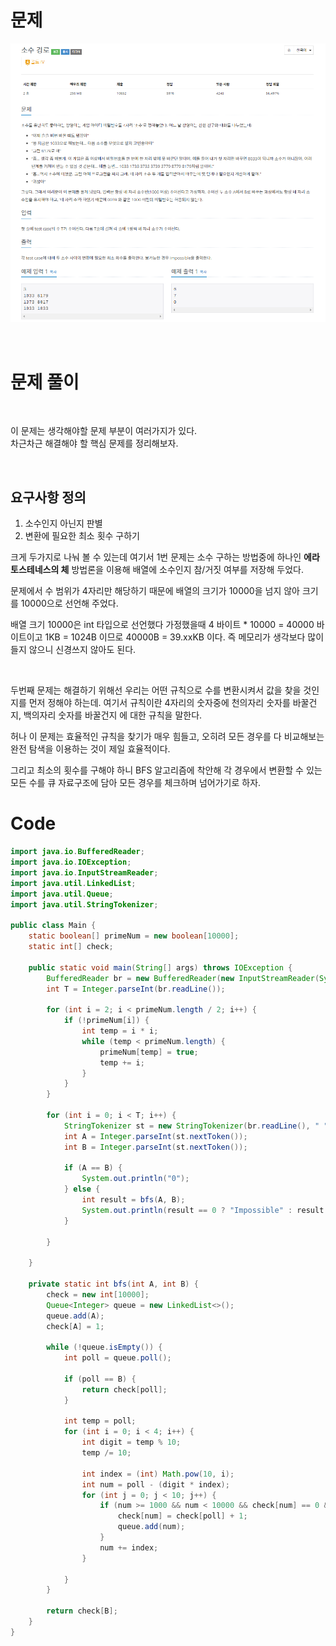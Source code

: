 #  문제
![문제](/Img/Baekjoon1963.PNG)

<br>

# 문제 풀이
<br>

이 문제는 생각해야할 문제 부분이 여러가지가 있다.  
차근차근 해결해야 할 핵심 문제를 정리해보자.  

<br>

## 요구사항 정의
1. 소수인지 아닌지 판별
2. 변환에 필요한 최소 횟수 구하기

크게 두가지로 나눠 볼 수 있는데 여기서 1번 문제는 소수 구하는 방법중에 하나인 **에라토스테네스의 체** 방법론을 이용해
배열에 소수인지 참/거짓 여부를 저장해 두었다.

문제에서 수 범위가 4자리만 해당하기 때문에 배열의 크기가 10000을 넘지 않아 크기를 10000으로 선언해 주었다.

배열 크기 10000은 int 타입으로 선언했다 가정했을때 4 바이트 * 10000 = 40000 바이트이고 1KB = 1024B 이므로 40000B = 39.xxKB 이다. 즉 메모리가 생각보다 많이 들지 않으니 신경쓰지 않아도 된다.

<br>

두번째 문제는 해결하기 위해선 우리는 어떤 규칙으로 수를 변환시켜서 값을 찾을 것인지를 먼저 정해야 하는데. 여기서 규칙이란 4자리의 숫자중에 천의자리 숫자를 바꿀건지, 백의자리 숫자를 바꿀건지 에 대한 규칙을 말한다.

허나 이 문제는 효율적인 규칙을 찾기가 매우 힘들고, 오히려 모든 경우를 다 비교해보는 완전 탐색을 이용하는 것이 제일 효율적이다.

그리고 최소의 횟수를 구해야 하니 BFS 알고리즘에 착안해 각 경우에서 변환할 수 있는 모든 수를 큐 자료구조에 담아 모든 경우를 체크하며 넘어가기로 하자.

# Code
```Java
import java.io.BufferedReader;
import java.io.IOException;
import java.io.InputStreamReader;
import java.util.LinkedList;
import java.util.Queue;
import java.util.StringTokenizer;

public class Main {
    static boolean[] primeNum = new boolean[10000];
    static int[] check;

    public static void main(String[] args) throws IOException {
        BufferedReader br = new BufferedReader(new InputStreamReader(System.in));
        int T = Integer.parseInt(br.readLine());

        for (int i = 2; i < primeNum.length / 2; i++) {
            if (!primeNum[i]) {
                int temp = i * i;
                while (temp < primeNum.length) {
                    primeNum[temp] = true;
                    temp += i;
                }
            }
        }

        for (int i = 0; i < T; i++) {
            StringTokenizer st = new StringTokenizer(br.readLine(), " ");
            int A = Integer.parseInt(st.nextToken());
            int B = Integer.parseInt(st.nextToken());

            if (A == B) {
                System.out.println("0");
            } else {
                int result = bfs(A, B);
                System.out.println(result == 0 ? "Impossible" : result - 1);
            }

        }

    }

    private static int bfs(int A, int B) {
        check = new int[10000];
        Queue<Integer> queue = new LinkedList<>();
        queue.add(A);
        check[A] = 1;

        while (!queue.isEmpty()) {
            int poll = queue.poll();

            if (poll == B) {
                return check[poll];
            }

            int temp = poll;
            for (int i = 0; i < 4; i++) {
                int digit = temp % 10;
                temp /= 10;

                int index = (int) Math.pow(10, i);
                int num = poll - (digit * index);
                for (int j = 0; j < 10; j++) {
                    if (num >= 1000 && num < 10000 && check[num] == 0 && !primeNum[num]) {
                        check[num] = check[poll] + 1;
                        queue.add(num);
                    }
                    num += index;
                }

            }
        }

        return check[B];
    }
}

```

